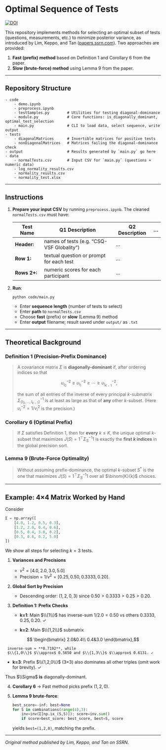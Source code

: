 # Optimal Sequence of Tests

[![DOI](https://img.shields.io/badge/DOI-10.2139%2Fssrn.5118887-blue)](https://dx.doi.org/10.2139/ssrn.5118887)

This repository implements methods for selecting an optimal subset of tests (questions, measurements, etc.) to minimize posterior variance, as introduced by Lim, Keppo, and Tan ([papers.ssrn.com](https://papers.ssrn.com/sol3/papers.cfm?abstract_id=5118887&utm_source=chatgpt.com)). Two approaches are provided:

1. **Fast (prefix) method** based on Definition 1 and Corollary 6 from the paper.
2. **Slow (brute-force) method** using Lemma 9 from the paper.

---

## Repository Structure

```
- code
    - demo.ipynb
    - preprocess.ipynb
    - testSamples.py        # Utilities for testing diagonal-dominance
    - module.py             # Core functions: is_diagonally_dominant, optimal_test_selection
    - main.py               # CLI to load data, select sequence, write output
- tests
    - diagonalMatrices      # Invertible matrices for positive tests
    - nonDiagonalMatrices   # Matrices failing the diagonal-dominance check
- output                    # Results generated by `main.py` go here
- data
    - normalTests.csv       # Input CSV for `main.py` (questions + numeric data)
    - log_normality_results.csv
    - normality_results.csv
    - normality_test.xlsx
```

---

## Instructions

1. **Prepare your input CSV** by running `preprocess.ipynb`.  The cleaned `normalTests.csv` must have:

   | Test Name    | Q1 Description                            | Q2 Description | … |
   | ------------ | ----------------------------------------- | -------------- | - |
   | **Header:**  | names of tests (e.g. “CSQ-VSF Globality”) | …              |   |
   | **Row 1:**   | textual question or prompt for each test  | …              |   |
   | **Rows 2+:** | numeric scores for each participant       | …              |   |

2. **Run**:

   ```bash
   python code/main.py
   ```

   * Enter **sequence length** (number of tests to select)
   * Enter **path** to `normalTests.csv`
   * Choose **fast** (prefix) or **slow** (Lemma 9) method
   * Enter **output** filename; result saved under `output/` as `.txt`

---

## Theoretical Background

### Definition 1 (Precision-Prefix Dominance)

> A covariance matrix $\Sigma$ is **diagonally-dominant** if, after ordering indices so that
>
> $$
>   υ_{l_0}^{-2} \ge υ_{l_1}^{-2} \ge \cdots \ge υ_{l_{K-1}}^{-2},
> $$
>
> the sum of all entries of the inverse of every principal $k$-submatrix
> $\Sigma_{\{l_0,\dots,l_{k-1}\}}^{-1}$ is at least as large as that of **any** other $k$-subset.
> (Here $υ_i^{-2}=1/v_i^2$ is the precision.)

### Corollary 6 (Optimal Prefix)

> If $\Sigma$ satisfies Definition 1, then for **every** $k\le K$, the unique optimal $k$-subset
> that maximizes
> $J(S)=1^\top\Sigma_S^{-1}1$
> is exactly the **first $k$ indices** in the global precision sort.

### Lemma 9 (Brute-Force Optimality)

> Without assuming prefix-dominance, the optimal $k$-subset $S^*$ is the one that
> maximizes
> $J(S)=1^\top\Sigma_S^{-1}1$
> over all $\binom{K}{k}$ choices.

---

## Example: 4×4 Matrix Worked by Hand

Consider

```python
Σ = np.array([
    [4.0, 1.2, 0.5, 0.3],
    [1.2, 2.0, 0.4, 0.6],
    [0.5, 0.4, 3.0, 0.2],
    [0.3, 0.6, 0.2, 5.0]
])
```

We show all steps for selecting $k=3$ tests.

1. **Variances and Precisions**

   * $v^2=[4.0,2.0,3.0,5.0]$
   * Precision = $1/v^2=[0.25,0.50,0.3333,0.20]$.

2. **Global Sort by Precision**

   * Descending order: $(1,2,0,3)$ since
     $0.50>0.3333>0.25>0.20.$

3. **Definition 1: Prefix Checks**

   * **k=1**: Main $\\{1\\}$ has inverse-sum
     $1/2.0=0.50$ vs others $0.3333,0.25,0.20$. ✓

   * **k=2**: Main $\\{1,2\\}$ submatrix
```math
     \begin{bmatrix}
        2.0&0.4\\
        0.4&3.0
     \end{bmatrix},
```
     inverse-sum ≈ **0.7192**, while
     $\\{1,0\\}$ $\\approx$ 0.5650 and $\\{1,3\\}$ $\\approx$ 0.6131. ✓

   * **k=3**: Prefix $\\{1,2,0\\}$ (3×3) also dominates all other triples (omit work for brevity). ✓

   Thus $\\Sigma$ **is** diagonally-dominant.

4. **Corollary 6** → Fast method picks prefix $(1,2,0)$.

5. **Lemma 9 brute-force**:

   ```python
   best_score=-inf; best=None
   for S in combinations(range(4),3):
       inv=inv(Σ[np.ix_(S,S)]); score=inv.sum()
       if score>best_score: best_score, best=S, score
   ```

   yields `best=(1,2,0)`, matching the prefix.

---

*Original method published by Lim, Keppo, and Tan on SSRN.*
